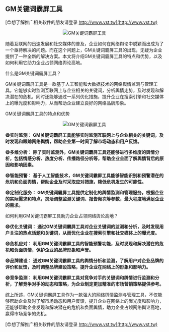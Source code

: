 ## **GM关键词霸屏工具**

[😍想了解推广相关软件的朋友请登录 http://www.vst.tw](http://www.vst.tw)

 <center><img src="https://vst.tw/MP4/tuiguang/png/3.png" alt="GM关键词霸屏工具"></center>

随着互联网的迅速发展和社交媒体的普及，企业如何在网络舆论中脱颖而出成为了一个亟待解决的问题。而在这个问题上，GM关键词霸屏工具的出现，无疑为企业提供了一种全新的解决方案。本文将介绍GM关键词霸屏工具的特点和优势，以及如何利用它助力企业占领网络舆论高地。

什么是GM关键词霸屏工具？

GM关键词霸屏工具是一款基于人工智能和大数据技术的网络舆情监测与管理工具。它能够实时监测互联网上与企业相关的关键词，分析舆情走势，及时发现和解决潜在的危机，同时还能够通过一系列优化措施，提升企业在搜索引擎和社交媒体上的曝光度和影响力，从而帮助企业建立良好的网络品牌形象。

GM关键词霸屏工具的特点和优势

 <center><img src="https://vst.tw/MP4/tuiguang/png/3.png" alt="GM关键词霸屏工具"></center>

**😄实时监测： GM关键词霸屏工具能够实时监测互联网上与企业相关的关键词，及时发现和跟踪网络舆情，帮助企业第一时间了解市场动态和用户反馈。**

**😄多维分析： 除了实时监测外，GM关键词霸屏工具还能够进行多维度的舆情分析，包括情感分析、热度分析、传播路径分析等，帮助企业全面了解舆情背后的原因和影响因素。**

**😄智能预警： 基于人工智能技术，GM关键词霸屏工具能够智能识别和预警潜在的危机和负面舆情，帮助企业及时采取应对措施，降低危机发生的可能性。**

**😄定制化服务： GM关键词霸屏工具提供定制化的舆情监测和管理服务，根据企业的实际需求和特点，灵活调整监测关键词、报告频次等参数，最大程度地满足企业的需求。**

如何利用GM关键词霸屏工具助力企业占领网络舆论高地？

**😄优化关键词： 通过GM关键词霸屏工具对企业关键词的监测和分析，及时发现用户关注的热点话题和关键词，从而优化企业在搜索引擎和社交媒体上的曝光度。**

**😄危机应对： 利用GM关键词霸屏工具的智能预警功能，及时发现和解决潜在的危机和负面舆情，保护企业的品牌形象和声誉。**

**😄品牌建设： 通过GM关键词霸屏工具的舆情分析和监测，了解用户对企业品牌的评价和反馈，及时调整品牌建设策略，提升企业在网络上的形象和影响力。**

**😄竞争监测： 利用GM关键词霸屏工具对竞争对手的关键词和舆情进行监测和分析，了解竞争对手的动态和策略，为企业制定更加精准的市场营销策略提供参考。**

综上所述，GM关键词霸屏工具作为一款强大的网络舆情监测与管理工具，不仅能够帮助企业及时了解市场动态和用户反馈，提升企业在网络上的曝光度和影响力，还能够帮助企业发现和解决潜在的危机和负面舆情，助力企业占领网络舆论高地，赢得市场竞争的先机。

[😍想了解推广相关软件的朋友请登录 http://www.vst.tw](http://www.vst.tw)



